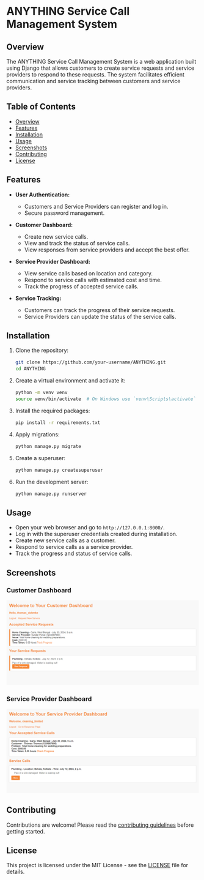 # ANYTHING Service Call Management System

## Overview

The ANYTHING Service Call Management System is a web application built using Django that allows customers to create service requests and service providers to respond to these requests. The system facilitates efficient communication and service tracking between customers and service providers.

## Table of Contents

- [Overview](#overview)
- [Features](#features)
- [Installation](#installation)
- [Usage](#usage)
- [Screenshots](#screenshots)
- [Contributing](#contributing)
- [License](#license)

## Features

- **User Authentication:**
  - Customers and Service Providers can register and log in.
  - Secure password management.

- **Customer Dashboard:**
  - Create new service calls.
  - View and track the status of service calls.
  - View responses from service providers and accept the best offer.

- **Service Provider Dashboard:**
  - View service calls based on location and category.
  - Respond to service calls with estimated cost and time.
  - Track the progress of accepted service calls.

- **Service Tracking:**
  - Customers can track the progress of their service requests.
  - Service Providers can update the status of the service calls.


## Installation

1. Clone the repository:
    ```bash
    git clone https://github.com/your-username/ANYTHING.git
    cd ANYTHING
    ```

2. Create a virtual environment and activate it:
    ```bash
    python -m venv venv
    source venv/bin/activate  # On Windows use `venv\Scripts\activate`
    ```

3. Install the required packages:
    ```bash
    pip install -r requirements.txt
    ```

4. Apply migrations:
    ```bash
    python manage.py migrate
    ```

5. Create a superuser:
    ```bash
    python manage.py createsuperuser
    ```

6. Run the development server:
    ```bash
    python manage.py runserver
    ```

## Usage

- Open your web browser and go to `http://127.0.0.1:8000/`.
- Log in with the superuser credentials created during installation.
- Create new service calls as a customer.
- Respond to service calls as a service provider.
- Track the progress and status of service calls.

## Screenshots

### Customer Dashboard
![Customer Dashboard](screenshots/customer_dashboard.png)

### Service Provider Dashboard
![Service Provider Dashboard](screenshots/service_provider_dashboard.png)

## Contributing

Contributions are welcome! Please read the [contributing guidelines](CONTRIBUTING.md) before getting started.

## License

This project is licensed under the MIT License - see the [LICENSE](LICENSE) file for details.


